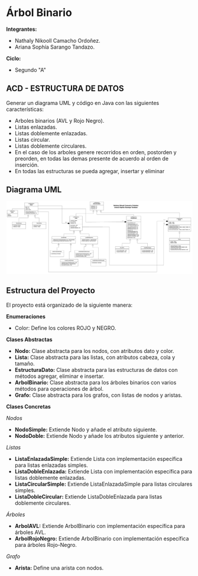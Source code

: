 # Árbol Binario

**Integrantes:**

* Nathaly Nikooll Camacho Ordoñez. 
* Ariana Sophía Sarango Tandazo.

**Ciclo:**

* Segundo "A"

## ACD - ESTRUCTURA DE DATOS


Generar un diagrama UML y código en Java con las siguientes características:


* Arboles binarios (AVL y Rojo Negro).
* Listas enlazadas. 
* Listas doblemente enlazadas. 
* Listas circular.
* Listas doblemente circulares.
* En el caso de los arboles genere recorridos en orden, postorden y preorden, en todas las demas presente de acuerdo al orden de inserción. 
* En todas las estructuras se pueda agregar, insertar y eliminar

## Diagrama UML

![ArbolBinario.png](ArbolBinario.png)

## Estructura del Proyecto

El proyecto está organizado de la siguiente manera:

**Enumeraciones**

* Color: Define los colores ROJO y NEGRO.

**Clases Abstractas**

* **Nodo:** Clase abstracta para los nodos, con atributos dato y color. 
* **Lista:** Clase abstracta para las listas, con atributos cabeza, cola y tamaño. 
* **EstructuraDato:** Clase abstracta para las estructuras de datos con métodos agregar, eliminar e insertar. 
* **ArbolBinario:** Clase abstracta para los árboles binarios con varios métodos para operaciones de árbol. 
* **Grafo:** Clase abstracta para los grafos, con listas de nodos y aristas.

**Clases Concretas**

_Nodos_

* **NodoSimple:** Extiende Nodo y añade el atributo siguiente. 
* **NodoDoble:** Extiende Nodo y añade los atributos siguiente y anterior.

_Listas_

* **ListaEnlazadaSimple:** Extiende Lista con implementación específica para listas enlazadas simples. 
* **ListaDobleEnlazada:** Extiende Lista con implementación específica para listas doblemente enlazadas. 
* **ListaCircularSimple:** Extiende ListaEnlazadaSimple para listas circulares simples. 
* **ListaDobleCircular:** Extiende ListaDobleEnlazada para listas doblemente circulares.

_Árboles_

* **ArbolAVL:** Extiende ArbolBinario con implementación específica para árboles AVL. 
* **ArbolRojoNegro:** Extiende ArbolBinario con implementación específica para árboles Rojo-Negro.

_Grafo_

* **Arista:** Define una arista con nodos.